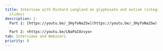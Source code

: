 ```yaml
---
title: Interview with Richard Longland on glyphosate and autism (integrated with
  slides)
description: |-
  Part 1: [https://youtu.be/_3HyfoNa2Sw](https://youtu.be/_3HyfoNa2Sw)

  Part 2: <https://youtu.be/LNaPaI8zvyo>
tab: Interviews and Webinars
priority: 8
---
```

